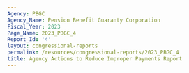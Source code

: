 ```yaml
---
Agency: PBGC
Agency_Name: Pension Benefit Guaranty Corporation
Fiscal_Year: 2023
Page_Name: 2023_PBGC_4
Report_Id: '4'
layout: congressional-reports
permalink: /resources/congressional-reports/2023_PBGC_4
title: Agency Actions to Reduce Improper Payments Report
---
```

